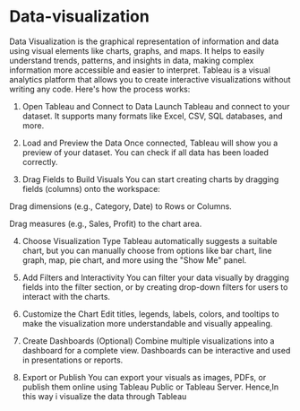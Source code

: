 # Data-visualization

Data Visualization is the graphical representation of information and data using visual elements like charts, graphs, and maps. It helps to easily understand trends, patterns, and insights in data, making complex information more accessible and easier to interpret.
Tableau is a visual analytics platform that allows you to create interactive visualizations without writing any code. Here's how the process works:

1. Open Tableau and Connect to Data
Launch Tableau and connect to your dataset. It supports many formats like Excel, CSV, SQL databases, and more.

2. Load and Preview the Data
Once connected, Tableau will show you a preview of your dataset. You can check if all data has been loaded correctly.

3. Drag Fields to Build Visuals
You can start creating charts by dragging fields (columns) onto the workspace:

Drag dimensions (e.g., Category, Date) to Rows or Columns.

Drag measures (e.g., Sales, Profit) to the chart area.

4. Choose Visualization Type
Tableau automatically suggests a suitable chart, but you can manually choose from options like bar chart, line graph, map, pie chart, and more using the "Show Me" panel.

5. Add Filters and Interactivity
You can filter your data visually by dragging fields into the filter section, or by creating drop-down filters for users to interact with the charts.

6. Customize the Chart
Edit titles, legends, labels, colors, and tooltips to make the visualization more understandable and visually appealing.

7. Create Dashboards (Optional)
Combine multiple visualizations into a dashboard for a complete view. Dashboards can be interactive and used in presentations or reports.

8. Export or Publish
You can export your visuals as images, PDFs, or publish them online using Tableau Public or Tableau Server.
Hence,In this way i visualize the data through Tableau










 




